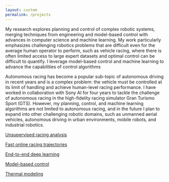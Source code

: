 ```yaml
---
layout: custom
permalink: /projects
---
```



My research explores planning and control of complex robotic systems, merging techniques from
engineering and model-based control with advances in computer science and machine learning. My
work particularly emphasizes challenging robotics problems that are difficult even for the average
human operator to perform, such as vehicle racing, where there is often limited access to large expert
datasets and optimal control can be difficult to quantify. I leverage model-based control and machine
learning to advance the capabilities of control algorithms




Autonomous racing has become a popular sub-topic of autonomous driving in recent years and is a complex problem: the vehicle must be controlled at its limit of handling and achieve human-level racing performance. I have worked in collaboration with Sony AI for four years to tackle the challenge of autonomous racing in the  high-fidelity racing simulator Gran Turismo Sport (GTS). However, my planning, control, and machine learning algorithms are not limited to autonomous racing, and in the future I plan to expand into other challenging robotic domains, such as unmanned aerial vehicles, autonomous driving in urban environments, mobile robots, and industrial robotics.

[Unsupervised racing analysis](./hdphmm.html)

[Fast online racing trajectories](./projects/dmp.html)

[End-to-end deep learning](./projects/gail.html)

[Model-based control](./projects/mpc.html)

[Thermal modeling](./projects/microCHP.html)






